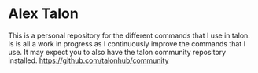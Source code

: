 # Alex Talon

This is a personal repository for the different commands that I use in talon. Is is all a work in progress as I continuously improve the commands that I use. It may expect you to also have the talon community repository installed. https://github.com/talonhub/community

